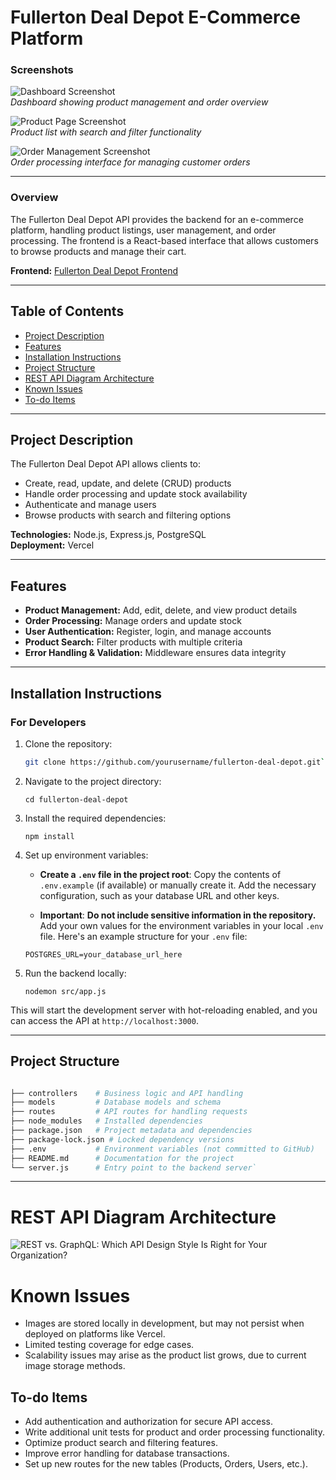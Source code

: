 # Fullerton Deal Depot E-Commerce Platform

### Screenshots

![Dashboard Screenshot](https://github.com/user-attachments/assets/7862345b-b31a-4124-9d69-6d23cc79e63f)  
*Dashboard showing product management and order overview*

![Product Page Screenshot](https://github.com/user-attachments/assets/8c261967-41cc-4c67-918d-ca1b30d1d329)  
*Product list with search and filter functionality*

![Order Management Screenshot](https://github.com/user-attachments/assets/55035b3e-fba0-4725-b74e-e3df29984353)  
*Order processing interface for managing customer orders*

---

### Overview

The Fullerton Deal Depot API provides the backend for an e-commerce platform, handling product listings, user management, and order processing. The frontend is a React-based interface that allows customers to browse products and manage their cart.  

**Frontend:** [Fullerton Deal Depot Frontend](http://github.com/tmbkoren/fullertonDD_front)

---

## Table of Contents
- [Project Description](#project-description)
- [Features](#features)
- [Installation Instructions](#installation-instructions)
- [Project Structure](#project-structure)
- [REST API Diagram Architecture](#rest-api-diagram-architecture)
- [Known Issues](#known-issues)
- [To-do Items](#to-do-items)

---

## Project Description

The Fullerton Deal Depot API allows clients to:

- Create, read, update, and delete (CRUD) products  
- Handle order processing and update stock availability  
- Authenticate and manage users  
- Browse products with search and filtering options  

**Technologies:** Node.js, Express.js, PostgreSQL  
**Deployment:** Vercel

---

## Features

- **Product Management:** Add, edit, delete, and view product details  
- **Order Processing:** Manage orders and update stock  
- **User Authentication:** Register, login, and manage accounts  
- **Product Search:** Filter products with multiple criteria  
- **Error Handling & Validation:** Middleware ensures data integrity  

---

## Installation Instructions

### For Developers

1. Clone the repository:

   ```bash
   git clone https://github.com/yourusername/fullerton-deal-depot.git` 

2.  Navigate to the project directory:
    
    `cd fullerton-deal-depot` 
    
3.  Install the required dependencies:
    
    `npm install` 
    
4.  Set up environment variables:

    -   **Create a `.env` file in the project root**: Copy the contents of `.env.example` (if available) or manually create it. Add the necessary configuration, such as your database URL and other keys.
    
    - **Important**: **Do not include sensitive information in the repository.** Add your own values for the environment variables in your local `.env` file. Here's an example structure for your `.env` file:

    ```plaintext
    POSTGRES_URL=your_database_url_here
    ```

5. Run the backend locally:
    
    ```
    nodemon src/app.js 
    ```


This will start the development server with hot-reloading enabled, and you can access the API at `http://localhost:3000`.

----------

## Project Structure

```bash

├── controllers    # Business logic and API handling
├── models         # Database models and schema
├── routes         # API routes for handling requests
├── node_modules   # Installed dependencies
├── package.json   # Project metadata and dependencies
├── package-lock.json # Locked dependency versions
├── .env           # Environment variables (not committed to GitHub)
├── README.md      # Documentation for the project
└── server.js      # Entry point to the backend server` 
```
----------

# REST API Diagram Architecture
![REST vs. GraphQL: Which API Design Style Is Right for Your Organization?](https://blog.dreamfactory.com/hs-fs/hubfs/Imported_Blog_Media/REST-API_-diagram.png?width=752&height=401&name=REST-API_-diagram.png)
# Known Issues

-   Images are stored locally in development, but may not persist when deployed on platforms like Vercel.
-   Limited testing coverage for edge cases.
-   Scalability issues may arise as the product list grows, due to current image storage methods.

## To-do Items

-   Add authentication and authorization for secure API access.
-   Write additional unit tests for product and order processing functionality.
-   Optimize product search and filtering features.
-   Improve error handling for database transactions.
-   Set up new routes for the new tables (Products, Orders, Users, etc.).
